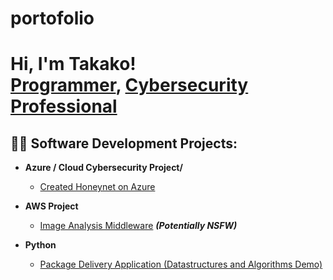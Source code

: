 # portofolio
<h1>Hi, I'm Takako! <br/><a href="https://github.com/takakokz">Programmer</a>, <a href="https://www.linkedin.com/in/takako-shimura">Cybersecurity Professional</a></h1>

<h2>👨‍💻 Software Development Projects:</h2>

- <b>Azure / Cloud Cybersecurity Project/</b>
  - [Created Honeynet on Azure](https://github.com/takakokz/azure-honeynet-pj)
- <b>AWS Project</b>
  - [Image Analysis Middleware](https://github.com/joshmadakor1/4chan-Image-Analysis-Middleware-C964) <b><i>(Potentially NSFW)</b></i>

- <b>Python</b>
  - [Package Delivery Application (Datastructures and Algorithms Demo)](https://github.com/joshmadakor1/Package-Delivery-Pathfinding-Algorithm)


[linkedin]: https://linkedin.com/in/takako-shimura

<!--
**joshmadakor1/joshmadakor1** is a ✨ _special_ ✨ repository because its `README.md` (this file) appears on your GitHub profile.

Here are some ideas to get you started:

- 🔭 I’m currently working on ...
- 🌱 I’m currently learning ...
- 👯 I’m looking to collaborate on ...
- 🤔 I’m looking for help with ...
- 💬 Ask me about ...
- 📫 How to reach me: ...
- 😄 Pronouns: ...
- ⚡ Fun fact: ...
-->
